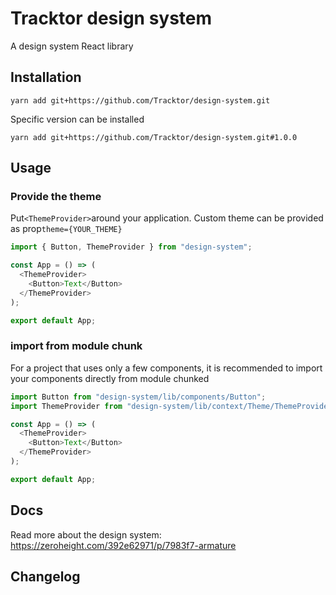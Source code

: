 # Tracktor design system

A design system React library

## Installation

```console
yarn add git+https://github.com/Tracktor/design-system.git
```

Specific version can be installed

```console
yarn add git+https://github.com/Tracktor/design-system.git#1.0.0
```

## Usage

### Provide the theme
Put`<ThemeProvider>`around your application. Custom theme can be provided as prop`theme={YOUR_THEME}`

```typescript jsx
import { Button, ThemeProvider } from "design-system";

const App = () => (
  <ThemeProvider>
    <Button>Text</Button>
  </ThemeProvider>
);

export default App;
```

### import from module chunk
For a project that uses only a few components,
it is recommended to import your components directly
from module chunked

```typescript jsx
import Button from "design-system/lib/components/Button";
import ThemeProvider from "design-system/lib/context/Theme/ThemeProvider";

const App = () => (
  <ThemeProvider>
    <Button>Text</Button>
  </ThemeProvider>
);

export default App;
```

## Docs

Read more about the design system: https://zeroheight.com/392e62971/p/7983f7-armature

## Changelog
